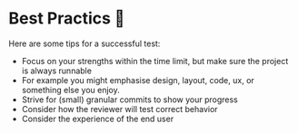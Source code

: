 # Best Practics 🍭

Here are some tips for a successful test:

- Focus on your strengths within the time limit, but make sure the project is
  always runnable
- For example you might emphasise design, layout, code, ux, or something else you enjoy.
- Strive for (small) granular commits to show your progress
- Consider how the reviewer will test correct behavior
- Consider the experience of the end user
